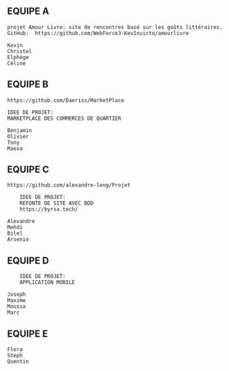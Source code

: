 ## EQUIPE A

    projet Amour Livre: site de rencontres basé sur les goûts littéraires. 
    GitHub:  https://github.com/WebForce3-KevInvicto/amourlivre

    Kevin
    Christel
    Elphège
    Céline

## EQUIPE B

    https://github.com/Daeriss/MarketPlace

    IDEE DE PROJET:
    MARKETPLACE DES COMMERCES DE QUARTIER

    Benjamin
    Olivier
    Tony
    Maeva

## EQUIPE C

    https://github.com/alexandre-leng/Projet

        IDEE DE PROJET:
        REFONTE DE SITE AVEC BDD
        https://byrsa.tech/

    Alexandre
    Mehdi
    Bilel
    Arsenio

## EQUIPE D

        IDEE DE PROJET:
        APPLICATION MOBILE

    Joseph
    Maxime
    Moussa
    Marc

## EQUIPE E

    Flora
    Steph
    Quentin

